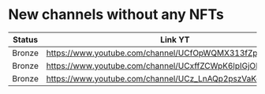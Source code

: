 # New channels without any NFTs

| Status | Link YT | Link Channel |
| --- | --- | --- |
| Bronze | https://www.youtube.com/channel/UCfOpWQMX313fZpwdh8J1QRg | https://gleev.xyz/channel/50335 |
| Bronze | https://www.youtube.com/channel/UCxffZCWpK6lpIGjONG08AmA | https://gleev.xyz/channel/65872 |
| Bronze | https://www.youtube.com/channel/UCz_LnAQp2pszVaKcVS6ZCWw | https://gleev.xyz/channel/65887 |